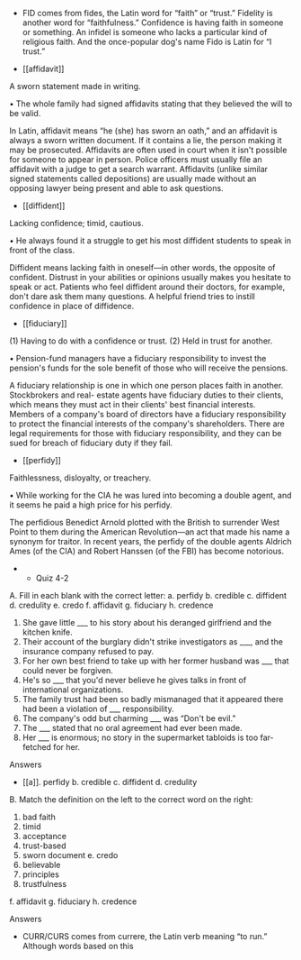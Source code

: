 - FID  comes  from  fides,  the  Latin  word  for  “faith”  or  “trust.”  Fidelity  is  another  word  for
“faithfulness.” Confidence is having faith in someone or something. An infidel is someone who lacks
a particular kind of religious faith. And the once-popular dog's name Fido is Latin for “I trust.”

- [[affidavit]] 

 A sworn statement made in writing. 

• The whole family had signed affidavits stating that they believed the will to be valid. 

In Latin, affidavit  means  “he  (she)  has  sworn  an  oath,”  and  an  affidavit  is  always  a  sworn  written
document.  If  it  contains  a  lie,  the  person  making  it  may  be  prosecuted.  Affidavits  are  often  used  in
court  when  it  isn't  possible  for  someone  to  appear  in  person.  Police  officers  must  usually  file  an
affidavit  with  a  judge  to  get  a  search  warrant.  Affidavits  (unlike  similar  signed  statements  called
depositions) are usually made without an opposing lawyer being present and able to ask questions.

- [[diffident]] 

 Lacking confidence; timid, cautious. 

• He always found it a struggle to get his most diffident students to speak in front of the class. 

Diffident means lacking faith in oneself—in other words, the opposite of confident. Distrust in your
abilities  or  opinions  usually  makes  you  hesitate  to  speak  or  act.  Patients  who  feel  diffident  around
their  doctors,  for  example,  don't  dare  ask  them  many  questions.  A  helpful  friend  tries  to  instill
confidence in place of diffidence.

- [[fiduciary]] 

 (1) Having to do with a confidence or trust. (2) Held in trust for another.

•  Pension-fund  managers  have  a  fiduciary  responsibility  to  invest  the  pension's  funds  for  the  sole
benefit of those who will receive the pensions. 

A  fiduciary  relationship  is  one  in  which  one  person  places  faith  in  another.  Stockbrokers  and  real-
estate  agents  have  fiduciary  duties  to  their  clients,  which  means  they  must  act  in  their  clients'  best
financial  interests.  Members  of  a  company's  board  of  directors  have  a  fiduciary  responsibility  to
protect the financial interests of the company's shareholders. There are legal requirements for those
with fiduciary responsibility, and they can be sued for breach of fiduciary duty if they fail.

- [[perfidy]] 

 Faithlessness, disloyalty, or treachery. 

• While working for the CIA he was lured into becoming a double agent, and it seems he paid a high
price for his perfidy. 

The perfidious Benedict Arnold plotted with the British to surrender West Point to them during the
American Revolution—an act that made his name a synonym for traitor. In recent years, the perfidy
of  the  double  agents  Aldrich  Ames  (of  the  CIA)  and  Robert  Hanssen  (of  the  FBI)  has  become
notorious.

- - Quiz 4-2

A. Fill in each blank with the correct letter:
a. perfidy
b. credible
c. diffident
d. credulity
e. credo
f. affidavit
g. fiduciary
h. credence
1. She gave little ___ to his story about his deranged girlfriend and the kitchen knife.
2. Their account of the burglary didn't strike investigators as ___, and the insurance company refused
to pay.
3. For her own best friend to take up with her former husband was ___ that could never be forgiven.
4. He's so ___ that you'd never believe he gives talks in front of international organizations.
5. The family trust had been so badly mismanaged that it appeared there had been a violation of ___
responsibility.
6. The company's odd but charming ___ was “Don't be evil.”
7. The ___ stated that no oral agreement had ever been made.
8. Her ___ is enormous; no story in the supermarket tabloids is too far-fetched for her.

Answers

- [[a]]. perfidy
b. credible
c. diffident
d. credulity

B. Match the definition on the left to the correct word on the right:
1. bad faith
2. timid
3. acceptance
4. trust-based
5. sworn document e. credo
6. believable
7. principles
8. trustfulness

f. affidavit
g. fiduciary
h. credence

Answers

- CURR/CURS comes from currere, the Latin verb meaning “to run.” Although words based on this
